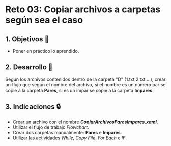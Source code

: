 # Reto 03: Copiar archivos a carpetas según sea el caso

<div style="text-align: justify;">

## 1. Objetivos :dart:

- Poner en práctico lo aprendido.

## 2. Desarrollo :hammer:

Según los archivos contenidos dentro de la carpeta "D" (1.txt,2.txt,...), crear un flujo que según el nombre del archivo, si el nombre es un número par se copie a la carpeta **Pares**, si es un impar se copie a la carpeta **Impares**.

## 3. Indicaciones :lock:

- Crear un archivo con el nombre ***CopiarArchivosParesImpares.xaml***.
- Utilizar el flujo de trabajo *Flowchart*.
- Crear dos carpetas manualmente: **Pares** e **Impares**.
- Utilizar las actividades *While*, *Copy File*, *For Each* e *IF*.

</div>